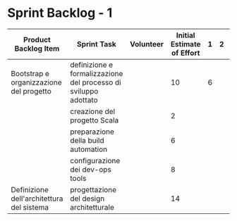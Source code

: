 # Sprint Backlog - 1

| Product Backlog Item                      | Sprint Task                                                  | Volunteer | Initial Estimate of Effort | 1    | 2    | 3    | 4    | 5    |
| ----------------------------------------- | ------------------------------------------------------------ | --------- | -------------------------- | ---- | ---- | ---- | ---- | ---- |
| Bootstrap e organizzazione del progetto   | definizione e formalizzazione del processo di sviluppo adottato |           | 10                         | 6    |      |      |      |      |
|                                           | creazione del progetto Scala                                 |           | 2                          |      |      |      |      |      |
|                                           | preparazione della build automation                          |           | 6                          |      |      |      |      |      |
|                                           | configurazione dei dev-ops tools                             |           | 8                          |      |      |      |      |      |
| Definizione dell'architettura del sistema | progettazione del design architetturale                      |           | 14                         |      |      |      |      |      |

